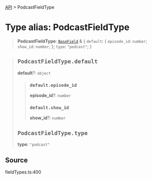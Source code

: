 [API](../index.md) > PodcastFieldType

# Type alias: PodcastFieldType

> **PodcastFieldType**: [`BaseField`](type-alias.BaseField.md) & \{
  `default`: \{
    `episode_id`: `number`;
    `show_id`: `number`;
  };
  `type`: `"podcast"`;
 }

> ## `PodcastFieldType.default`
>
> **default**?: `object`
>
> > ### `default.episode_id`
> >
> > **episode\_id**?: `number`
> >
> > ### `default.show_id`
> >
> > **show\_id**?: `number`
> >
> >
>
> ## `PodcastFieldType.type`
>
> **type**: `"podcast"`
>
>

## Source

fieldTypes.ts:400
